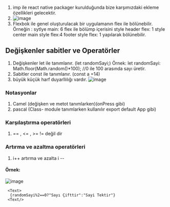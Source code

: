1. imp ile react native packager kurulduğunda bize karşımızdaki ekleme özellikleri gelecektir. 
2. ![image](https://user-images.githubusercontent.com/109723263/209652645-dcc219ea-4475-4114-9959-32ef1f2558b2.png)
3. Flexbok ile genel oluşturulacak bir uygulamanın flex ile bölünebilir. Örneğin : sytlye main: 6 flex ile bölümp içerisini style header flex: 1 style center main style flex:4 footer style flex: 1 yapılarak bölünebilir. 
 
## Değişkenler sabitler ve Operatörler
1. Değişkenler let ile tanımlanır. (let randomSayi;)
Örnek: let randomSayi: Math.floor(Math.random()*100); //0 ile 100 arasında sayı üretir.
2. Sabitler const ile tanımlanır. (const a =14)
3. büyük küçük harf duyarllılığı vardır. 
![image](https://user-images.githubusercontent.com/109723263/209783874-83a3a722-8f6e-488c-b995-c2983b12e0b1.png)
### Notasyonlar
1. Camel (değişken ve metot tanımlarken)(onPress gibi)
2. pascal (Class- module tanımlarken kullanılır export default App gibi) 
### Karşılaştırma operatörleri 
1.  == , <= , >= != değil dir
### Artırma ve azaltma operatörleri 
1. i++ artırma ve azalta i -- 
#### Örnek: 
![image](https://user-images.githubusercontent.com/109723263/209785631-2e2dd9ca-f903-4609-b6b8-089ec7a75ba2.png)

```JS
 <Text> 
  {randomSayi%2==0?"Sayı Çifttir":"Sayi Tektir"}
 <Text/>
```
